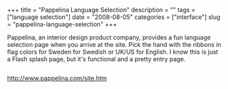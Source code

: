 +++
title = "Pappelina Language Selection"
description = ""
tags = ["language selection"]
date = "2008-08-05"
categories = ["interface"]
slug = "pappelina-language-selection"
+++


<p>Pappelina, an interior design product company, provides a fun language selection page when you arrive at the site. Pick the hand with the ribbons in flag colors for Sweden for Swedish or UK/US for English. I know this is just a Flash splash page, but it's functional and a pretty entry page.</p>
<div id="screens-full" class="clear"><div class="fullimg clear"><a href="//media.konigi.com/interface/pappelina-language-selection-1.png" class="group" rel="group" title="1. "><img src="//media.konigi.com/interface/pappelina-language-selection-1.png" alt="" class="img-responsive"></a></div></div>        
<p><a href="http://www.pappelina.com/site.htm">http://www.pappelina.com/site.htm</a></p>

